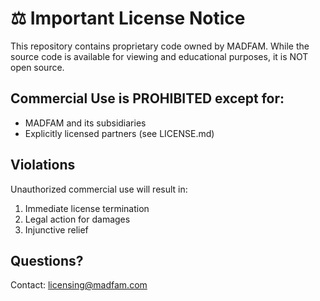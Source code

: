 # ⚖️ Important License Notice

This repository contains proprietary code owned by MADFAM. While the source code
is available for viewing and educational purposes, it is NOT open source.

## Commercial Use is PROHIBITED except for:
- MADFAM and its subsidiaries
- Explicitly licensed partners (see LICENSE.md)

## Violations
Unauthorized commercial use will result in:
1. Immediate license termination
2. Legal action for damages
3. Injunctive relief

## Questions?
Contact: licensing@madfam.com